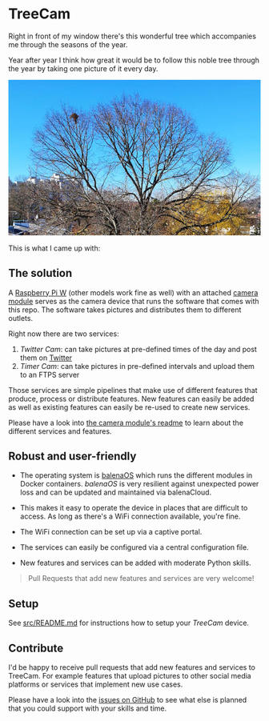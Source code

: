 # TreeCam

Right in front of my window there's this wonderful tree which accompanies me through the seasons of the year.

Year after year I think how great it would be to follow this noble tree through the year by taking one picture of it every day.

![This picture was taken right before the buds bursted](img/tree_right_before_spring.jpg)

This is what I came up with:

## The solution

A [Raspberry Pi W](https://www.raspberrypi.org/products/raspberry-pi-zero-w/) (other models work fine as well) with an attached [camera module](https://www.raspberrypi.org/products/camera-module-v2/) serves as the camera device that runs the software that comes with this repo. The software takes pictures and distributes them to different outlets.

Right now there are two services:

1. _Twitter Cam_: can take pictures at pre-defined times of the day and post them on [Twitter](https://twitter.com/)
2. _Timer Cam_: can take pictures in pre-defined intervals and upload them to an FTPS server

Those services are simple pipelines that make use of different features that produce, process or distribute features. New features can easily be added as well as existing features can easily be re-used to create new services.

Please have a look into [the camera module's readme](src/camera/README.md) to learn about the different services and features.

## Robust and user-friendly

* The operating system is [balenaOS](https://www.balena.io/os/) which runs the different modules in Docker containers. _balenaOS_ is very resilient against unexpected power loss and can be updated and maintained via balenaCloud.

* This makes it easy to operate the device in places that are difficult to access. As long as there's a WiFi connection available, you're fine.

* The WiFi connection can be set up via a captive portal.

* The services can easily be configured via a central configuration file.

* New features and services can be added with moderate Python skills.

> Pull Requests that add new features and services are very welcome!

## Setup

See [src/README.md](src/README.md) for instructions how to setup your _TreeCam_ device.

## Contribute

I'd be happy to receive pull requests that add new features and services to TreeCam. For example features that upload pictures to other social media platforms or services that implement new use cases.

Please have a look into the [issues on GitHub](https://github.com/frederikheld/treecam/issues) to see what else is planned that you could support with your skills and time.
